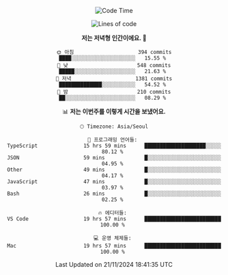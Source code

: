 <div align='center'>
 
<!--START_SECTION:waka-->
![Code Time](http://img.shields.io/badge/Code%20Time-3%2C972%20hrs%2025%20mins-blue)

![Lines of code](https://img.shields.io/badge/%EC%A0%80%EB%8A%94%20%EC%97%AC%ED%83%9C%EA%B9%8C%EC%A7%80%20-1.5%20million%20%EC%A4%84%EC%9D%98%20%EC%BD%94%EB%93%9C%EB%A5%BC%20%EC%9E%91%EC%84%B1%ED%96%88%EC%96%B4%EC%9A%94.-blue)

**저는 저녁형 인간이에요. 🦉** 

```text
🌞 아침                     394 commits         ████░░░░░░░░░░░░░░░░░░░░░   15.55 % 
🌆 낮　                     548 commits         █████░░░░░░░░░░░░░░░░░░░░   21.63 % 
🌃 저녁                     1381 commits        ██████████████░░░░░░░░░░░   54.52 % 
🌙 밤　                     210 commits         ██░░░░░░░░░░░░░░░░░░░░░░░   08.29 % 
```


📊 **저는 이번주를 이렇게 시간을 보냈어요.** 

```text
🕑︎ Timezone: Asia/Seoul

💬 프로그래밍 언어들: 
TypeScript               15 hrs 59 mins      ████████████████████░░░░░   80.12 % 
JSON                     59 mins             █░░░░░░░░░░░░░░░░░░░░░░░░   04.95 % 
Other                    49 mins             █░░░░░░░░░░░░░░░░░░░░░░░░   04.17 % 
JavaScript               47 mins             █░░░░░░░░░░░░░░░░░░░░░░░░   03.97 % 
Bash                     26 mins             █░░░░░░░░░░░░░░░░░░░░░░░░   02.25 % 

🔥 에디터들: 
VS Code                  19 hrs 57 mins      █████████████████████████   100.00 % 

💻 운영 체제들: 
Mac                      19 hrs 57 mins      █████████████████████████   100.00 % 
```


 Last Updated on 21/11/2024 18:41:35 UTC
<!--END_SECTION:waka-->
 </div>
<!---
Emewjin/Emewjin is a ✨ special ✨ repository because its `README.md` (this file) appears on your GitHub profile.
You can click the Preview link to take a look at your changes.
--->
